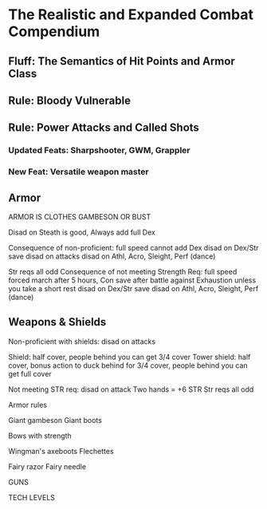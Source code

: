 
# The Realistic and Expanded Combat Compendium

## Fluff: The Semantics of Hit Points and Armor Class

## Rule: Bloody Vulnerable

## Rule: Power Attacks and Called Shots

### Updated Feats: Sharpshooter, GWM, Grappler

### New Feat: Versatile weapon master

## Armor

ARMOR IS CLOTHES
GAMBESON OR BUST

Disad on Steath is good, Always add full Dex

Consequence of non-proficient:
full speed
cannot add Dex
disad on Dex/Str save
disad on attacks
disad on Athl, Acro, Sleight, Perf (dance)

Str reqs all odd
Consequence of not meeting Strength Req:
full speed
forced march after 5 hours,
Con save after battle against Exhaustion unless you take a short rest
disad on Dex/Str save
disad on Athl, Acro, Sleight, Perf (dance)

## Weapons & Shields

Non-proficient with shields: disad on attacks

Shield: half cover, people behind you can get 3/4 cover
Tower shield: half cover, bonus action to duck behind for 3/4 cover, people behind you can get full cover

Not meeting STR req: disad on attack
Two hands = +6 STR
Str reqs all odd

Armor rules

Giant gambeson
Giant boots

Bows with strength

Wingman's axeboots
Flechettes

Fairy razor
Fairy needle

GUNS

TECH LEVELS

